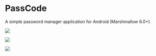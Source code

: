 # PassCode


A simple password manager application for Android (Marshmallow 6.0+).


![](https://s30.postimg.org/3nytit70h/screenshot1.jpg)

![](https://s30.postimg.org/oex3ne34h/screenshot2.jpg)

![](https://s23.postimg.org/x7zls8gmz/Screenshot3.jpg)
